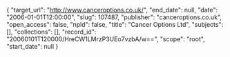 {
  "target_url": "http://www.canceroptions.co.uk/", 
  "end_date": null, 
  "date": "2006-01-01T12:00:00", 
  "slug": 107487, 
  "publisher": "canceroptions.co.uk", 
  "open_access": false, 
  "npld": false, 
  "title": "Cancer Options Ltd", 
  "subjects": [], 
  "collections": [], 
  "record_id": "20060101T120000/HreCW1LMrzP3UEo7vzbA/w==", 
  "scope": "root", 
  "start_date": null
}

